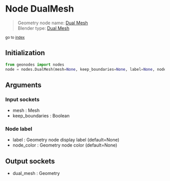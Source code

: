 
# Node DualMesh

> Geometry node name: [Dual Mesh](https://docs.blender.org/manual/en/latest/modeling/geometry_nodes/mesh/dual_mesh.html)<br>
  Blender type: [Dual Mesh](https://docs.blender.org/api/current/bpy.types.GeometryNodeDualMesh.html)
  
<sub>go to [index](/docs/index.md)</sub>

## Initialization

```python
from geonodes import nodes
node = nodes.DualMesh(mesh=None, keep_boundaries=None, label=None, node_color=None)
```



## Arguments


### Input sockets

- mesh : Mesh
- keep_boundaries : Boolean

### Node label

- label : Geometry node display label (default=None)
- node_color : Geometry node color (default=None)

## Output sockets

- dual_mesh : Geometry
